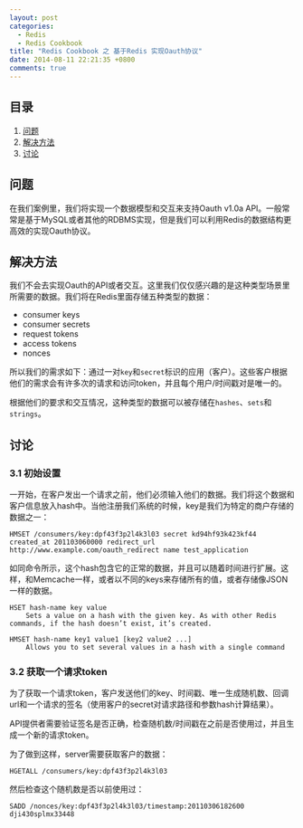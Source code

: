 ```yaml
---
layout: post  
categories: 
  - Redis
  - Redis Cookbook
title: "Redis Cookbook 之 基于Redis 实现Oauth协议"
date: 2014-08-11 22:21:35 +0800
comments: true
---
```

## 目录

1. [问题](#Problem)
1. [解决方法](#Solution)
1. [讨论](#Discussion)

## <a id="Problem">问题</a>

在我们案例里，我们将实现一个数据模型和交互来支持Oauth v1.0a API。一般常常是基于MySQL或者其他的RDBMS实现，但是我们可以利用Redis的数据结构更高效的实现Oauth协议。

## <a id="Solution">解决方法</a>

我们不会去实现Oauth的API或者交互。这里我们仅仅感兴趣的是这种类型场景里所需要的数据。我们将在Redis里面存储五种类型的数据：

 - consumer keys
 - consumer secrets
 - request tokens
 - access tokens
 - nonces
 
 所以我们的需求如下：通过一对`key`和`secret`标识的应用（客户）。这些客户根据他们的需求会有许多次的请求和访问token，并且每个用户/时间戳对是唯一的。
 
根据他们的要求和交互情况，这种类型的数据可以被存储在`hashes`、`sets`和`strings`。

## <a id="Discussion">讨论</a>

### 3.1 初始设置

一开始，在客户发出一个请求之前，他们必须输入他们的数据。我们将这个数据和客户信息放入hash中。当他注册我们系统的时候，key是我们为特定的商户存储的数据之一：

    HMSET /consumers/key:dpf43f3p2l4k3l03 secret kd94hf93k423kf44 created_at 201103060000 redirect_url http://www.example.com/oauth_redirect name test_application
    
   如同命令所示，这个hash包含它的正常的数据，并且可以随着时间进行扩展。这样，和Memcache一样，或者以不同的keys来存储所有的值，或者存储像JSON一样的数据。
   
    HSET hash-name key value
        Sets a value on a hash with the given key. As with other Redis commands, if the hash doesn’t exist, it’s created.
        
    HMSET hash-name key1 value1 [key2 value2 ...]
        Allows you to set several values in a hash with a single command

### 3.2 获取一个请求token

为了获取一个请求token，客户发送他们的key、时间戳、唯一生成随机数、回调url和一个请求的签名（使用客户的secret对请求路径和参数hash计算结果）。

API提供者需要验证签名是否正确，检查随机数/时间戳在之前是否使用过，并且生成一个新的请求token。

为了做到这样，server需要获取客户的数据：

    HGETALL /consumers/key:dpf43f3p2l4k3l03

然后检查这个随机数是否以前使用过：

    SADD /nonces/key:dpf43f3p2l4k3l03/timestamp:20110306182600 dji430splmx33448
    





